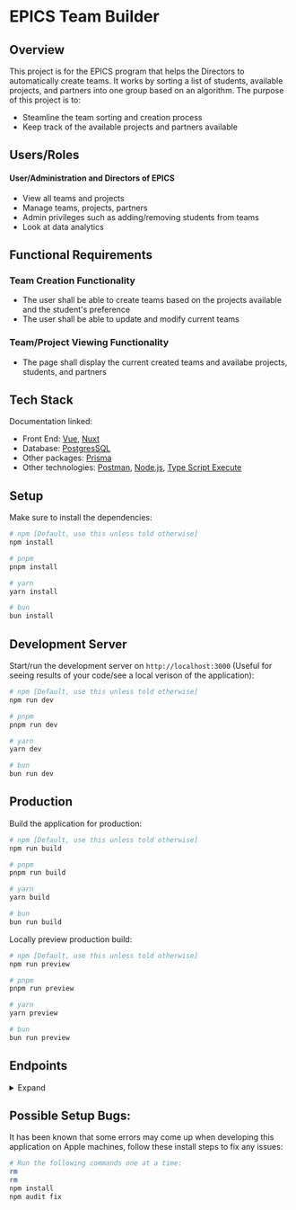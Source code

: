 # EPICS Team Builder 

## Overview

This project is for the EPICS program that helps the Directors to automatically create teams. 
It works by sorting a list of students, available projects, and partners into one group based on an algorithm.
The purpose of this project is to:

- Steamline the team sorting and creation process
- Keep track of the available projects and partners available

## Users/Roles

#### User/Administration and Directors of EPICS

- View all teams and projects
- Manage teams, projects, partners
- Admin privileges such as adding/removing students from teams
- Look at data analytics


## Functional Requirements

### Team Creation Functionality

- The user shall be able to create teams based on the projects available and the student's preference
- The user shall be able to update and modify current teams 

### Team/Project Viewing Functionality

- The page shall display the current created teams and availabe projects, students, and partners


## Tech Stack

Documentation linked:
- Front End: [Vue](https://vuejs.org/guide/introduction.html), [Nuxt](https://nuxt.com/docs/getting-started/introduction)
- Database: [PostgresSQL](https://www.postgresql.org/docs/)
- Other packages: [Prisma](https://www.prisma.io/docs)
- Other technologies: [Postman](https://learning.postman.com/docs/introduction/overview/), [Node.js](https://nodejs.org/docs/latest/api/), [Type Script Execute](https://tsx.is/getting-started)

## Setup

Make sure to install the dependencies:

```bash
# npm [Default, use this unless told otherwise]
npm install

# pnpm
pnpm install

# yarn
yarn install

# bun
bun install
```

## Development Server

Start/run the development server on `http://localhost:3000` (Useful for seeing results of your code/see a local verison of the application):

```bash
# npm [Default, use this unless told otherwise]
npm run dev

# pnpm
pnpm run dev

# yarn
yarn dev

# bun
bun run dev
```

## Production

Build the application for production:

```bash
# npm [Default, use this unless told otherwise]
npm run build

# pnpm
pnpm run build

# yarn
yarn build

# bun
bun run build
```

Locally preview production build:

```bash
# npm [Default, use this unless told otherwise]
npm run preview

# pnpm
pnpm run preview

# yarn
yarn preview

# bun
bun run preview
```

## Endpoints
<details close>
<summary>Expand</summary>

### Get projects with semesters
```http
GET /api/projects
```

<details close>
<summary>Details</summary>
<br>

| Code | Description |
| :--- | :--- |
| 200 | `OK` |

Example response:
```json
[
  {
    "id": "40c129a8-c4b6-4057-88d9-0c653b86f14d",
    "name": "Handcrafted Aluminum Fish",
    "description": "Calamitas defessus traho.",
    "type": "SOFTWARE",
    "status": "HOLD",
    "repoURL": "https://finished-window.name/",
    "partnerId": "eaf74e1a-ca69-4312-892b-a0d154edad8a",
    "createdAt": "2025-04-17T23:56:36.138Z",
    "updatedAt": "2025-04-17T23:56:36.138Z",
    "teams": [
      {
        "semester": {
          "id": "3b6776a9-7997-40fd-ad24-0d23a8ef1429",
          "year": 2023,
          "season": "SUMMER",
          "createdAt": "2025-04-17T23:56:36.135Z",
          "updatedAt": "2025-04-17T23:56:36.135Z"
        }
      },
      {
        "semester": {
          "id": "3d0ae042-42f7-41fc-adde-4789318a3b47",
          "year": 2023,
          "season": "FALL",
          "createdAt": "2025-04-17T23:56:36.135Z",
          "updatedAt": "2025-04-17T23:56:36.135Z"
        }
      },
    ]
  },
  {
    "id": "cd4274dd-20d9-4b40-bd0c-7949bb67fd0b",
    "name": "Recycled Metal Chips",
    "description": "Bos tendo carpo consectetur coma auctor beneficium avarus vetus.",
    "type": "BOTH",
    "status": "RETURNING",
    "repoURL": "https://raw-marksman.biz",
    "partnerId": "ee073720-87f6-4f98-9c7b-0de0cc1b0a44",
    "createdAt": "2025-04-17T23:56:36.138Z",
    "updatedAt": "2025-04-17T23:56:36.138Z",
    "teams": [
      {
        "semester": {
          "id": "38eb5cba-1517-434c-a3ef-5e03cbabb0ec",
          "year": 2024,
          "season": "FALL",
          "createdAt": "2025-04-17T23:56:36.135Z",
          "updatedAt": "2025-04-17T23:56:36.135Z"
        }
      },
      {
        "semester": {
          "id": "3b6776a9-7997-40fd-ad24-0d23a8ef1429",
          "year": 2023,
          "season": "SUMMER",
          "createdAt": "2025-04-17T23:56:36.135Z",
          "updatedAt": "2025-04-17T23:56:36.135Z"
        }
      },
    ]
  },
]
```
</details>

</details>


## Possible Setup Bugs:

It has been known that some errors may come up when developing this application on Apple machines, follow these install steps to fix any issues:

```bash
# Run the following commands one at a time:
rm
rm 
npm install
npm audit fix
```
